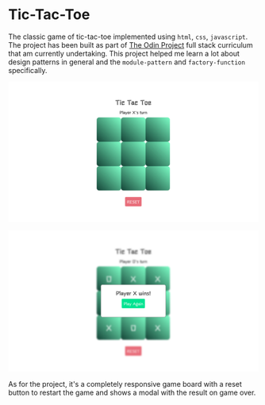# Tic-Tac-Toe

The classic game of tic-tac-toe implemented using `html`, `css`, `javascript`. The project has been built as part of [The Odin Project](https://theodinproject.com/home) full stack curriculum that am currently undertaking. This project helped me learn a lot about design patterns in general and the `module-pattern` and `factory-function` specifically.

![tic tac toe board](/images/home.png "Tic Tac Toe")

![tic tac toe result](/images/modal.png "Tic Tac Toe")

As for the project, it's a completely responsive game board with a reset button to restart the game and shows a modal with the result on game over.